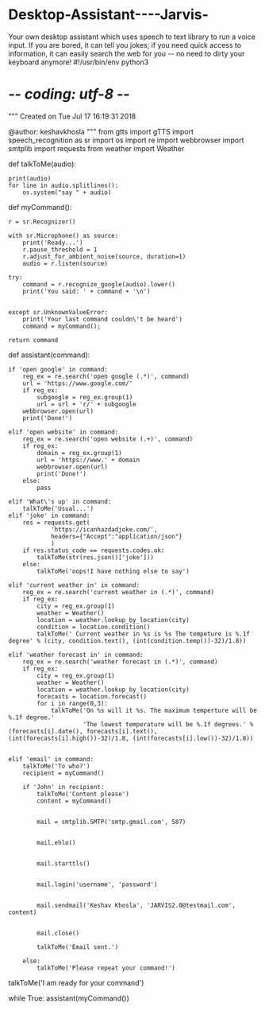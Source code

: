 # Desktop-Assistant----Jarvis-
Your own desktop assistant which uses speech to text library to run a voice input. If you are bored, it can tell you jokes; if you need quick access to information, it can easily search the web for you -- no need to dirty your keyboard anymore!
#!/usr/bin/env python3
# -*- coding: utf-8 -*-
"""
Created on Tue Jul 17 16:19:31 2018

@author: keshavkhosla
"""
from gtts import gTTS
import speech_recognition as sr
import os
import re
import webbrowser
import smtplib
import requests
from weather import Weather

def talkToMe(audio):
    
    print(audio)
    for line in audio.splitlines():
        os.system("say " + audio)




def myCommand():
    
    

    r = sr.Recognizer()

    with sr.Microphone() as source:
        print('Ready...')
        r.pause_threshold = 1
        r.adjust_for_ambient_noise(source, duration=1)
        audio = r.listen(source)

    try:
        command = r.recognize_google(audio).lower()
        print('You said: ' + command + '\n')

    
    except sr.UnknownValueError:
        print('Your last command couldn\'t be heard')
        command = myCommand();

    return command


def assistant(command):
    

    if 'open google' in command:
        reg_ex = re.search('open google (.*)', command)
        url = 'https://www.google.com/'
        if reg_ex:
            subgoogle = reg_ex.group(1)
            url = url + 'r/' + subgoogle
        webbrowser.open(url)
        print('Done!')

    elif 'open website' in command:
        reg_ex = re.search('open website (.+)', command)
        if reg_ex:
            domain = reg_ex.group(1)
            url = 'https://www.' + domain
            webbrowser.open(url)
            print('Done!')
        else:
            pass

    elif 'What\'s up' in command:
        talkToMe('Usual...')
    elif 'joke' in command:
        res = requests.get(
                'https://icanhazdadjoke.com/',
                headers={"Accept":"application/json"}
                )
        if res.status_code == requests.codes.ok:
            talkToMe(str(res.json()['joke']))
        else:
            talkToMe('oops!I have nothing else to say')

    elif 'current weather in' in command:
        reg_ex = re.search('current weather in (.*)', command)
        if reg_ex:
            city = reg_ex.group(1)
            weather = Weather()
            location = weather.lookup_by_location(city)
            condition = location.condition()
            talkToMe(' Current weather in %s is %s The tempeture is %.1f degree' % (city, condition.text(), (int(condition.temp())-32)/1.8))

    elif 'weather forecast in' in command:
        reg_ex = re.search('weather forecast in (.*)', command)
        if reg_ex:
            city = reg_ex.group(1)
            weather = Weather()
            location = weather.lookup_by_location(city)
            forecasts = location.forecast()
            for i in range(0,3):
                talkToMe('On %s will it %s. The maximum temperture will be %.1f degree.'
                         'The lowest temperature will be %.1f degrees.' % (forecasts[i].date(), forecasts[i].text(), (int(forecasts[i].high())-32)/1.8, (int(forecasts[i].low())-32)/1.8))


    elif 'email' in command:
        talkToMe('To who?')
        recipient = myCommand()

        if 'John' in recipient:
            talkToMe('Content please')
            content = myCommand()

           
            mail = smtplib.SMTP('smtp.gmail.com', 587)

            
            mail.ehlo()

            
            mail.starttls()

            
            mail.login('username', 'password')

            
            mail.sendmail('Keshav Khosla', 'JARVIS2.0@testmail.com', content)

           
            mail.close()

            talkToMe('Email sent.')

        else:
            talkToMe('Please repeat your command!')


talkToMe('I am ready for your command')


while True:
    assistant(myCommand())
